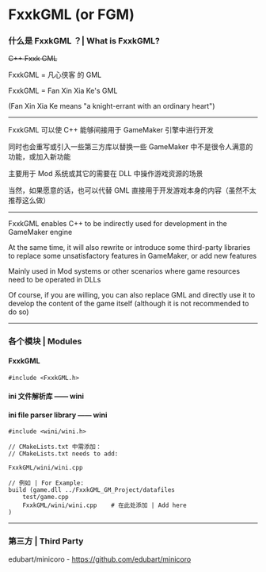 # FxxkGML (or FGM)

### 什么是 FxxkGML ？| What is FxxkGML?

~~C++ Fxxk GML~~

FxxkGML = 凡心侠客 的 GML

FxxkGML = Fan Xin Xia Ke's GML

(Fan Xin Xia Ke means "a knight-errant with an ordinary heart")

---

FxxkGML 可以使 C++ 能够间接用于 GameMaker 引擎中进行开发

同时也会重写或引入一些第三方库以替换一些 GameMaker 中不是很令人满意的功能，或加入新功能

主要用于 Mod 系统或其它的需要在 DLL 中操作游戏资源的场景

当然，如果愿意的话，也可以代替 GML 直接用于开发游戏本身的内容（虽然不太推荐这么做）

---

FxxkGML enables C++ to be indirectly used for development in the GameMaker engine

At the same time, it will also rewrite or introduce some third-party libraries to replace some unsatisfactory features in GameMaker, or add new features

Mainly used in Mod systems or other scenarios where game resources need to be operated in DLLs

Of course, if you are willing, you can also replace GML and directly use it to develop the content of the game itself (although it is not recommended to do so)

---

### 各个模块 | Modules

#### FxxkGML

	#include <FxxkGML.h>

#### ini 文件解析库 —— wini

#### ini file parser library —— wini

	#include <wini/wini.h>

	// CMakeLists.txt 中需添加：
	// CMakeLists.txt needs to add:
	
	FxxkGML/wini/wini.cpp
	
	// 例如 | For Example:
	build (game.dll ../FxxkGML_GM_Project/datafiles
		test/game.cpp
		FxxkGML/wini/wini.cpp    # 在此处添加 | Add here
	)

---

### 第三方 | Third Party

edubart/minicoro - https://github.com/edubart/minicoro
